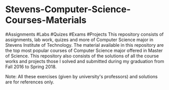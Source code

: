 # Stevens-Computer-Science-Courses-Materials
#Assignments #Labs #Quizes #Exams #Projects
This repository consists of assignments, lab work, quizes and more of Computer Science major in Stevens Institute of Technology. The material available in this repository are the top most popular courses of Computer Science major offered in Master of Science. 
This repository also consists of the solutions of all the course works and projects those I solved and submitted during my graduation from Fall 2016 to Spring 2018.

Note: All these exercises (given by university's professors) and solutions are for references only. 
